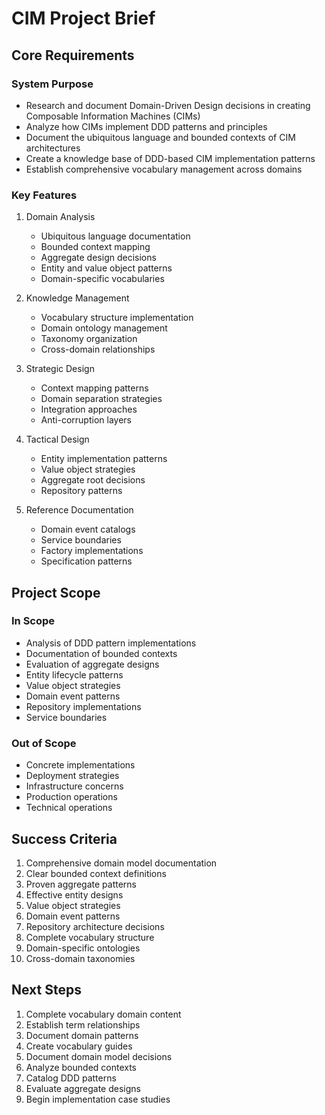 # CIM Project Brief

## Core Requirements

### System Purpose
- Research and document Domain-Driven Design decisions in creating Composable Information Machines (CIMs)
- Analyze how CIMs implement DDD patterns and principles
- Document the ubiquitous language and bounded contexts of CIM architectures
- Create a knowledge base of DDD-based CIM implementation patterns
- Establish comprehensive vocabulary management across domains

### Key Features
1. Domain Analysis
   - Ubiquitous language documentation
   - Bounded context mapping
   - Aggregate design decisions
   - Entity and value object patterns
   - Domain-specific vocabularies

2. Knowledge Management
   - Vocabulary structure implementation
   - Domain ontology management
   - Taxonomy organization
   - Cross-domain relationships

3. Strategic Design
   - Context mapping patterns
   - Domain separation strategies
   - Integration approaches
   - Anti-corruption layers

4. Tactical Design
   - Entity implementation patterns
   - Value object strategies
   - Aggregate root decisions
   - Repository patterns

5. Reference Documentation
   - Domain event catalogs
   - Service boundaries
   - Factory implementations
   - Specification patterns

## Project Scope

### In Scope
- Analysis of DDD pattern implementations
- Documentation of bounded contexts
- Evaluation of aggregate designs
- Entity lifecycle patterns
- Value object strategies
- Domain event patterns
- Repository implementations
- Service boundaries

### Out of Scope
- Concrete implementations
- Deployment strategies
- Infrastructure concerns
- Production operations
- Technical operations

## Success Criteria
1. Comprehensive domain model documentation
2. Clear bounded context definitions
3. Proven aggregate patterns
4. Effective entity designs
5. Value object strategies
6. Domain event patterns
7. Repository architecture decisions
8. Complete vocabulary structure
9. Domain-specific ontologies
10. Cross-domain taxonomies

## Next Steps
1. Complete vocabulary domain content
2. Establish term relationships
3. Document domain patterns
4. Create vocabulary guides
5. Document domain model decisions
6. Analyze bounded contexts
7. Catalog DDD patterns
8. Evaluate aggregate designs
9. Begin implementation case studies 